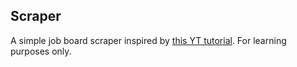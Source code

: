 ## Scraper
A simple job board scraper inspired by [this YT tutorial](https://www.youtube.com/watch?v=b3CLEUBdWwQ).
For learning purposes only.
